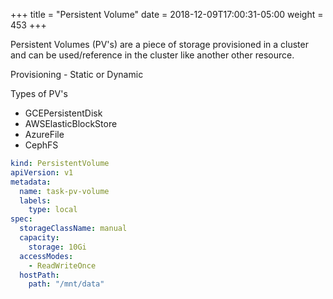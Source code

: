 +++
title = "Persistent Volume"
date = 2018-12-09T17:00:31-05:00
weight = 453
+++

Persistent Volumes (PV's) are a piece of storage provisioned in a cluster and can be used/reference in the cluster
like another other resource. 

Provisioning - Static or Dynamic 

Types of PV's 

* GCEPersistentDisk
* AWSElasticBlockStore
* AzureFile
* CephFS

```yaml
kind: PersistentVolume
apiVersion: v1
metadata:
  name: task-pv-volume
  labels:
    type: local
spec:
  storageClassName: manual
  capacity:
    storage: 10Gi
  accessModes:
    - ReadWriteOnce
  hostPath:
    path: "/mnt/data"
 ```
